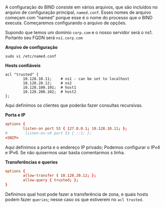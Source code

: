 A configuração do BIND consiste em vários arquivos, que são incluídos no arquivo de configuração principal, `named.conf`. Esses nomes de arquivo começam com “named” porque esse é o nome do processo que o BIND executa. Começaremos configurando o arquivo de opções.

Supondo que temos um domínio `corp.com` e o nosso servidor será o ns1. Portanto seu FQDN será ``ns1.corp.com``

**Arquivo de configuração**
```
sudo vi /etc/named.conf
```

**Hosts confiáveis**
```conf"
acl "trusted" {
        10.128.10.11;    # ns1 - can be set to localhost
        10.128.20.12;    # ns2
        10.128.100.101;  # host1
        10.128.200.102;  # host2
};
```
Aqui definimos os clientes que poderão fazer consultas recursivas.

**Porta e IP**
```conf
options {
        listen-on port 53 { 127.0.0.1; 10.128.10.11; };
#        listen-on-v6 port 53 { ::1; };
<SNIP>
```
Aqui definimos a porta e o endereço IP privado; Podemos configurar o IPv4 e IPv6. Se não quisermos usar basta comentarmos s linha.

**Transferências e queries**
```conf
options {
		allow-transfer { 10.128.20.12; };
		allow-query { trusted; };
}
```
Definimos qual host pode fazer a transferência de zona, e quais hosts podem fazer ``queries``; nesse caso os que estiverem no ``acl trusted``.